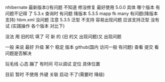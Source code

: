 ﻿nhibernate  最新版本()有问题 不知道 修没修复  最好使用 5.0.0
具体 哪个版本 有问题不记得 了
5.3.x 查询时 有问题 降版本
5.3.5 mapp fk many 有问题(降版本 支持) hbm.xml 没问题
注意  5.3.5 泛型 不支持 容易出现问题  应该支持泛型 
没有试 (实践操作 各个版本 对比下)
 
没法 用 旧的坑 填了 可 新 的 (旧 的又 出现问题)又 出现问题

一般 来说 最好 升级 某个 稳定 版本
github(国内 访问一般 有问题) 查看 提交 看问题是否解决

玩毛线 心态 蹦了 有时间 可以调试  定位 具体位置

目前 暂时  不使用 外键 关联 启动 不了(需要时 降级) 